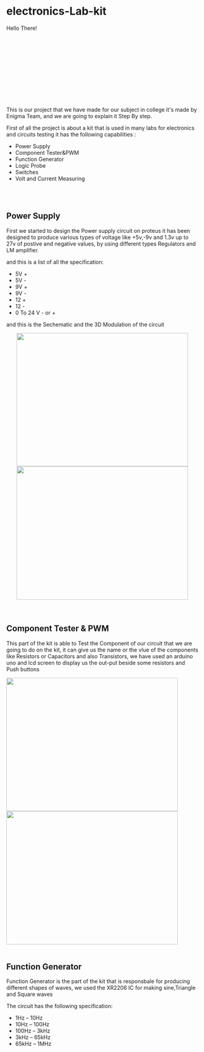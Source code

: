 # electronics-Lab-kit

<p style='width: 200px; height: 200px;'>Hello There!</p>

This is our project that we have made for our subject in college it's made by Enigma Team, and we are going to explain it Step By step.

First of all the project is about a kit that is used in many labs for electronics and circuits testing it has the following capabilities :

- Power Supply
- Component Tester&PWM
- Function Generator
- Logic Probe
- Switches 
- Volt and Current Measuring 
<br>
<br>

## Power Supply 
First we started to design the Power supply circuit on proteus it has been designed to produce various types of voltage like +5v,-9v and 1.3v  up to 27v of postive and negative values, by using different types Regulators and LM amplifier.

and this is a list of all the specification:
 
- 5V +
- 5V -
- 9V +
- 9V -
- 12 +
- 12 -
- 0 To 24 V - or +

<p>and this is the Sechematic and the 3D Modulation of the circuit </p>
<div style="text-align:center">
 <img src="https://github.com/MohamedAboElnasr/electronics-Lab-kit/assets/114421344/5b7545fa-3b7d-47a7-868d-85d837f98506" width="450" height="350" >
 <img src="https://github.com/MohamedAboElnasr/electronics-Lab-kit/assets/114421344/ad5645e6-a43d-4aa9-9a51-bb76e63104e9" width="450" height="350">
 </div>
<br>
<br>


## Component Tester & PWM 

This part of the kit is able to Test the Component of our circuit that we are going to do on the kit, it can give us the name or the vlue of the components like Resistors or Capacitors and also Transistors, we have used an arduino uno and lcd screen to display us the out-put beside some resistors and Push buttons 

<div display: "inline-block";>
 <img src="https://github.com/MohamedAboElnasr/electronics-Lab-kit/assets/114421344/1c52a3e7-4664-4ece-8d7a-26d06fa2f2e1" width="450" height="350">
 <img src="https://github.com/MohamedAboElnasr/electronics-Lab-kit/assets/114421344/e7bf655b-d8aa-46d9-ae74-85e9594d7bee" width="450" height="350">

<br>
<br>
 
 
 ## Function Generator
 
 Function Generator is the part of the kit that is responsbale for producing different shapes of waves, we used the XR2206 IC for making sine,Triangle and Square waves 

 The circuit has the following specification:
 
 * 1Hz – 10Hz
* 10Hz – 100Hz
* 100Hz – 3kHz
* 3kHz – 65kHz
* 65kHz – 1MHz
 
 


